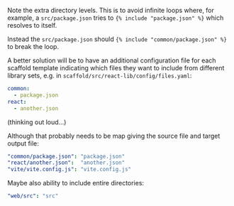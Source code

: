 Note the extra directory levels.  This is to avoid infinite loops where,
for example, a `src/package.json` tries to `{% include "package.json" %}`
which resolves to itself.

Instead the `src/package.json` should `{% include "common/package.json" %}`
to break the loop.

A better solution will be to have an additional configuration file for each
scaffold template indicating which files they want to include from different
library sets, e.g. in `scaffold/src/react-lib/config/files.yaml`:

```yaml
common:
  - package.json
react:
  - another.json
```

(thinking out loud...)

Although that probably needs to be map giving the source file and target
output file:

```yaml
"common/package.json": "package.json"
"react/another.json":  "another.json"
"vite/vite.config.js": "vite.config.js"
```

Maybe also ability to include entire directories:

```yaml
"web/src": "src"
```
